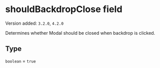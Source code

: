 # shouldBackdropClose field

Version added: `3.2.0`, `4.2.0`

Determines whether Modal should be closed when backdrop is clicked.

## Type

`boolean` = `true`
